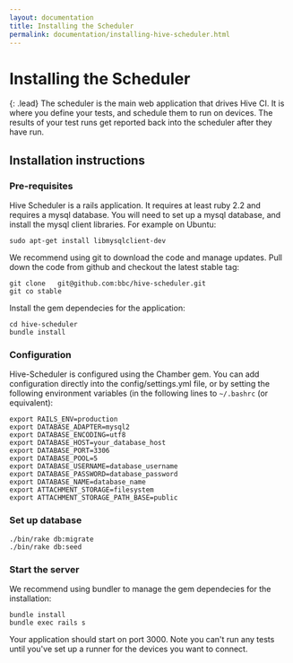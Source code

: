 ```yaml
---
layout: documentation
title: Installing the Scheduler
permalink: documentation/installing-hive-scheduler.html
---
```


# Installing the Scheduler

{: .lead}
The scheduler is the main web application that drives Hive CI. It is where you
define your tests, and schedule them to run on devices. The results of your
test runs get reported back into the scheduler after they have run.

## Installation instructions

### Pre-requisites

Hive Scheduler is a rails application. It requires at least ruby 2.2 and
requires a mysql database. You will need to set up a mysql database, and install
the mysql client libraries. For example on Ubuntu:

    sudo apt-get install libmysqlclient-dev

We recommend using git to download the code and manage updates. Pull down the
code from github and checkout the latest stable tag:

    git clone	git@github.com:bbc/hive-scheduler.git
    git co stable

Install the gem dependecies for the application:

    cd hive-scheduler
    bundle install

### Configuration

Hive-Scheduler is configured using the Chamber gem. You can add configuration directly
into the config/settings.yml file, or by setting the following environment variables (in
the following lines to `~/.bashrc` (or equivalent):

    export RAILS_ENV=production
    export DATABASE_ADAPTER=mysql2
    export DATABASE_ENCODING=utf8
    export DATABASE_HOST=your_database_host
    export DATABASE_PORT=3306
    export DATABASE_POOL=5
    export DATABASE_USERNAME=database_username
    export DATABASE_PASSWORD=database_password
    export DATABASE_NAME=database_name
    export ATTACHMENT_STORAGE=filesystem
    export ATTACHMENT_STORAGE_PATH_BASE=public

### Set up database

    ./bin/rake db:migrate
    ./bin/rake db:seed

### Start the server

We recommend using bundler to manage the gem dependecies for the installation:

    bundle install
    bundle exec rails s

Your application should start on port 3000. Note you can't run any tests until
you've set up a runner for the devices you want to connect.



